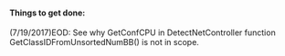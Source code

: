 #### Things to get done:
(7/19/2017)EOD: See why GetConfCPU in DetectNetController function GetClassIDFromUnsortedNumBB() is not in scope.
